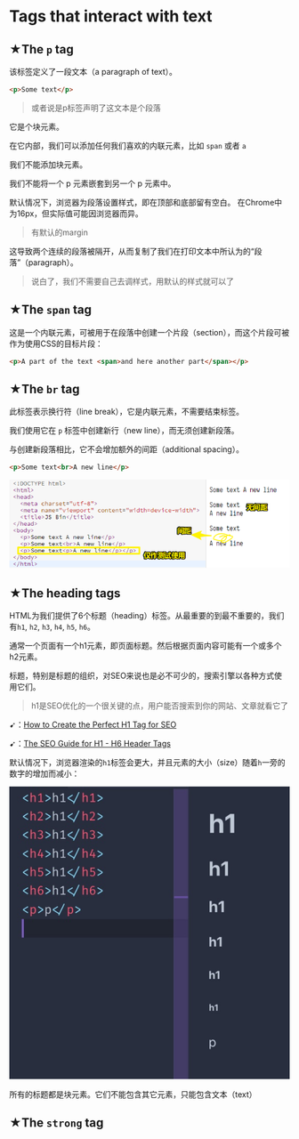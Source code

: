 # Tags that interact with text

## ★The `p` tag

该标签定义了一段文本（a paragraph of text）。

``` html
<p>Some text</p>
```

> 或者说是p标签声明了这文本是个段落

它是个块元素。

在它内部，我们可以添加任何我们喜欢的内联元素，比如 `span` 或者 `a`

我们不能添加块元素。

我们不能将一个 p 元素嵌套到另一个 p 元素中。

默认情况下，浏览器为段落设置样式，即在顶部和底部留有空白。 在Chrome中为16px，但实际值可能因浏览器而异。

> 有默认的margin

这导致两个连续的段落被隔开，从而复制了我们在打印文本中所认为的“段落”（paragraph）。

> 说白了，我们不需要自己去调样式，用默认的样式就可以了

## ★The `span` tag

这是一个内联元素，可被用于在段落中创建一个片段（section），而这个片段可被作为使用CSS的目标片段：

``` html
<p>A part of the text <span>and here another part</span></p>
```

## ★The `br` tag

此标签表示换行符（line break），它是内联元素，不需要结束标签。

我们使用它在 `p` 标签中创建新行（new line），而无须创建新段落。

与创建新段落相比，它不会增加额外的间距（additional spacing）。

``` html
<p>Some text<br>A new line</p>
```

![br](assets/img/2020-03-29-18-39-09.png)


## ★The heading tags

HTML为我们提供了6个标题（heading）标签。从最重要的到最不重要的，我们有`h1`, `h2`, `h3`, `h4`, `h5`, `h6`。

通常一个页面有一个h1元素，即页面标题。然后根据页面内容可能有一个或多个h2元素。

标题，特别是标题的组织，对SEO来说也是必不可少的，搜索引擎以各种方式使用它们。

> h1是SEO优化的一个很关键的点，用户能否搜索到你的网站、文章就看它了

➹：[How to Create the Perfect H1 Tag for SEO](https://neilpatel.com/blog/h1-tag/)

➹：[The SEO Guide for H1 - H6 Header Tags](https://seranking.com/blog/header-tags/)

默认情况下，浏览器渲染的`h1`标签会更大，并且元素的大小（size）随着`h`一旁的数字的增加而减小：

![h1到h6](assets/img/2020-03-29-19-27-10.png)

所有的标题都是块元素。它们不能包含其它元素，只能包含文本（text）

## ★The `strong` tag




